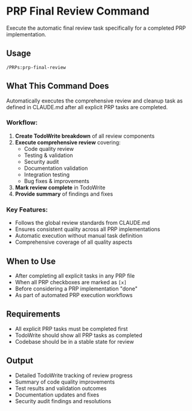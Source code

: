 # PRP Final Review Command

Execute the automatic final review task specifically for a completed PRP implementation.

## Usage

```
/PRPs:prp-final-review
```

## What This Command Does

Automatically executes the comprehensive review and cleanup task as defined in CLAUDE.md after all explicit PRP tasks are completed.

### Workflow:
1. **Create TodoWrite breakdown** of all review components
2. **Execute comprehensive review** covering:
   - Code quality review
   - Testing & validation
   - Security audit
   - Documentation validation
   - Integration testing
   - Bug fixes & improvements
3. **Mark review complete** in TodoWrite
4. **Provide summary** of findings and fixes

### Key Features:
- Follows the global review standards from CLAUDE.md
- Ensures consistent quality across all PRP implementations
- Automatic execution without manual task definition
- Comprehensive coverage of all quality aspects

## When to Use

- After completing all explicit tasks in any PRP file
- When all PRP checkboxes are marked as `[x]`
- Before considering a PRP implementation "done"
- As part of automated PRP execution workflows

## Requirements

- All explicit PRP tasks must be completed first
- TodoWrite should show all PRP tasks as completed
- Codebase should be in a stable state for review

## Output

- Detailed TodoWrite tracking of review progress
- Summary of code quality improvements
- Test results and validation outcomes
- Documentation updates and fixes
- Security audit findings and resolutions